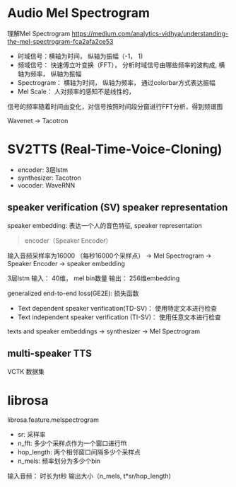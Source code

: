 

# Audio Mel Spectrogram

理解Mel Spectrogram
https://medium.com/analytics-vidhya/understanding-the-mel-spectrogram-fca2afa2ce53

- 时域信号：横轴为时间， 纵轴为振幅（-1， 1)
- 频域信号： 快速傅立叶变换（FFT）， 分析时域信号由哪些频率的波构成, 横轴为频率， 纵轴为振幅
- Spectrogram： 横轴为时间， 纵轴为频率， 通过colorbar方式表达振幅
- Mel Scale： 人对频率的感知不是线性的，

信号的频率随着时间由变化，对信号按照时间段分窗进行FFT分析，得到频谱图



Wavenet -> Tacotron

# SV2TTS (Real-Time-Voice-Cloning)

- encoder: 3层lstm
- synthesizer: Tacotron
- vocoder: WaveRNN

## speaker verification (SV)  speaker representation
speaker embedding: 表达一个人的音色特征, speaker representation

> encoder（Speaker Encoder） 

输入音频采样率为16000 （每秒16000个采样点） -> Mel Spectrogram -> Speaker Encoder -> speaker embedding

3层lstm
输入： 40维， mel bin数量 
输出： 256维embedding


generalized end-to-end loss(GE2E): 损失函数


- Text dependent speaker verification(TD-SV)：  使用特定文本进行检查
- Text independent speaker verification (TI-SV)： 使用任意文本进行检查




texts and speaker embeddings -> synthesizer -> Mel Spectrogram


## multi-speaker TTS

VCTK 数据集


# librosa

librosa.feature.melspectrogram

- sr: 采样率
- n_fft: 多少个采样点作为一个窗口进行fft
- hop_length: 两个相邻窗口间隔多少个采样点
- n_mels: 频率划分为多少个bin

输入音频： 时长为t秒
输出大小（n_mels, t*sr/hop_length)